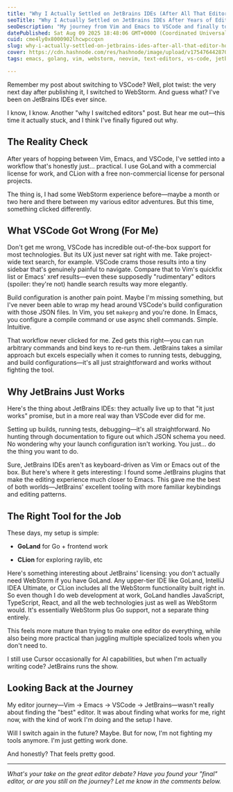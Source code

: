 ```yaml
---
title: "Why I Actually Settled on JetBrains IDEs (After All That Editor Hopping)"
seoTitle: "Why I Actually Settled on JetBrains IDEs After Years of Editor Hopping"
seoDescription: "My journey from Vim and Emacs to VSCode and finally to JetBrains IDEs. Why GoLand and CLion stuck when other editors didn't, and what makes JetBrains differ"
datePublished: Sat Aug 09 2025 18:48:06 GMT+0000 (Coordinated Universal Time)
cuid: cme4ly0x8000902lhcwpccqxn
slug: why-i-actually-settled-on-jetbrains-ides-after-all-that-editor-hopping
cover: https://cdn.hashnode.com/res/hashnode/image/upload/v1754764428700/59e5d39e-2974-4c3a-9d05-3e5d129a7520.png
tags: emacs, golang, vim, webstorm, neovim, text-editors, vs-code, jetbrains

---
```


Remember my post about switching to VSCode? Well, plot twist: the very next day after publishing it, I switched to WebStorm. And guess what? I've been on JetBrains IDEs ever since.

I know, I know. Another "why I switched editors" post. But hear me out—this time it actually stuck, and I think I've finally figured out why.

## The Reality Check

After years of hopping between Vim, Emacs, and VSCode, I've settled into a workflow that's honestly just... practical. I use GoLand with a commercial license for work, and CLion with a free non-commercial license for personal projects.

The thing is, I had some WebStorm experience before—maybe a month or two here and there between my various editor adventures. But this time, something clicked differently.

## What VSCode Got Wrong (For Me)

Don't get me wrong, VSCode has incredible out-of-the-box support for most technologies. But its UX just never sat right with me. Take project-wide text search, for example. VSCode crams those results into a tiny sidebar that's genuinely painful to navigate. Compare that to Vim's quickfix list or Emacs' xref results—even these supposedly "rudimentary" editors (spoiler: they're not) handle search results way more elegantly.

Build configuration is another pain point. Maybe I'm missing something, but I've never been able to wrap my head around VSCode's build configuration with those JSON files. In Vim, you set `makeprg` and you're done. In Emacs, you configure a compile command or use async shell commands. Simple. Intuitive.

That workflow never clicked for me. Zed gets this right—you can run arbitrary commands and bind keys to re-run them. JetBrains takes a similar approach but excels especially when it comes to running tests, debugging, and build configurations—it's all just straightforward and works without fighting the tool.

## Why JetBrains Just Works

Here's the thing about JetBrains IDEs: they actually live up to that "it just works" promise, but in a more real way than VSCode ever did for me.

Setting up builds, running tests, debugging—it's all straightforward. No hunting through documentation to figure out which JSON schema you need. No wondering why your launch configuration isn't working. You just... do the thing you want to do.

Sure, JetBrains IDEs aren't as keyboard-driven as Vim or Emacs out of the box. But here's where it gets interesting: I found some JetBrains plugins that make the editing experience much closer to Emacs. This gave me the best of both worlds—JetBrains' excellent tooling with more familiar keybindings and editing patterns.

## The Right Tool for the Job

These days, my setup is simple:

* **GoLand** for Go + frontend work
    
* **CLion** for exploring raylib, etc
    

Here's something interesting about JetBrains' licensing: you don't actually need WebStorm if you have GoLand. Any upper-tier IDE like GoLand, IntelliJ IDEA Ultimate, or CLion includes all the WebStorm functionality built right in. So even though I do web development at work, GoLand handles JavaScript, TypeScript, React, and all the web technologies just as well as WebStorm would. It's essentially WebStorm plus Go support, not a separate thing entirely.

This feels more mature than trying to make one editor do everything, while also being more practical than juggling multiple specialized tools when you don't need to.

I still use Cursor occasionally for AI capabilities, but when I'm actually writing code? JetBrains runs the show.

## Looking Back at the Journey

My editor journey—Vim → Emacs → VSCode → JetBrains—wasn't really about finding the "best" editor. It was about finding what works for me, right now, with the kind of work I'm doing and the setup I have.

Will I switch again in the future? Maybe. But for now, I'm not fighting my tools anymore. I'm just getting work done.

And honestly? That feels pretty good.

---

*What's your take on the great editor debate? Have you found your "final" editor, or are you still on the journey? Let me know in the comments below.*